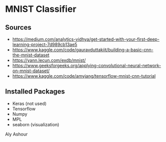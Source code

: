 # MNIST Classifier
## Sources
- https://medium.com/analytics-vidhya/get-started-with-your-first-deep-learning-project-7d989cb13ae5
- https://www.kaggle.com/code/gauravduttakiit/building-a-basic-cnn-the-mnist-dataset
- https://yann.lecun.com/exdb/mnist/
- https://www.geeksforgeeks.org/applying-convolutional-neural-network-on-mnist-dataset/
- https://www.kaggle.com/code/amyjang/tensorflow-mnist-cnn-tutorial

## Installed Packages
- Keras (not used)
- Tensorflow
- Numpy
- MPL
- seaborn (visualization)

Aly Ashour
